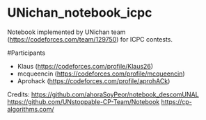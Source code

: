 # UNichan_notebook_icpc
Notebook implemented by UNichan team (https://codeforces.com/team/129750) for ICPC contests.

#Participants
- Klaus (https://codeforces.com/profile/Klaus26)
- mcqueencin (https://codeforces.com/profile/mcqueencin)
- Aprohack (https://codeforces.com/profile/aprohACk)


Credits: 
https://github.com/ahoraSoyPeor/notebook_descomUNAL
https://github.com/UNstoppable-CP-Team/Notebook
https://cp-algorithms.com/
